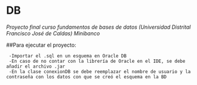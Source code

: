 # DB
_Proyecto final curso fundamentos de bases de datos (Universidad Distrital Francisco José de Caldas)_
_Minibanco_

##Para ejecutar el proyecto:

```
 -Importar el .sql en un esquema en Oracle DB
 -En caso de no contar con la librería de Oracle en el IDE, se debe añadir el archivo .jar
 -En la clase conexionDB se debe reemplazar el nombre de usuario y la contraseña con los datos con que se creó el esquema en la BD
```
